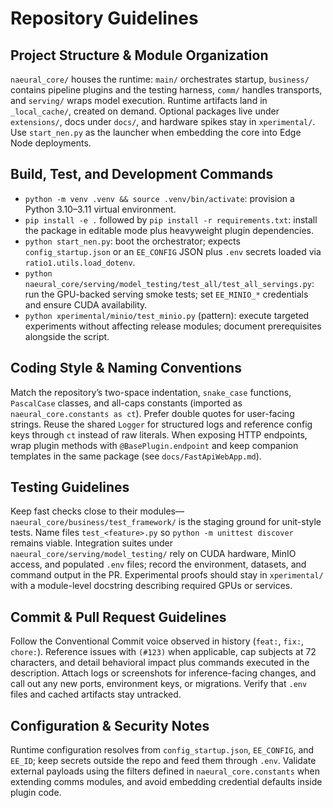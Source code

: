 # Repository Guidelines

## Project Structure & Module Organization
`naeural_core/` houses the runtime: `main/` orchestrates startup, `business/` contains pipeline plugins and the testing harness, `comm/` handles transports, and `serving/` wraps model execution. Runtime artifacts land in `_local_cache/`, created on demand. Optional packages live under `extensions/`, docs under `docs/`, and hardware spikes stay in `xperimental/`. Use `start_nen.py` as the launcher when embedding the core into Edge Node deployments.

## Build, Test, and Development Commands
- `python -m venv .venv && source .venv/bin/activate`: provision a Python 3.10–3.11 virtual environment.
- `pip install -e .` followed by `pip install -r requirements.txt`: install the package in editable mode plus heavyweight plugin dependencies.
- `python start_nen.py`: boot the orchestrator; expects `config_startup.json` or an `EE_CONFIG` JSON plus `.env` secrets loaded via `ratio1.utils.load_dotenv`.
- `python naeural_core/serving/model_testing/test_all/test_all_servings.py`: run the GPU-backed serving smoke tests; set `EE_MINIO_*` credentials and ensure CUDA availability.
- `python xperimental/minio/test_minio.py` (pattern): execute targeted experiments without affecting release modules; document prerequisites alongside the script.

## Coding Style & Naming Conventions
Match the repository’s two-space indentation, `snake_case` functions, `PascalCase` classes, and all-caps constants (imported as `naeural_core.constants as ct`). Prefer double quotes for user-facing strings. Reuse the shared `Logger` for structured logs and reference config keys through `ct` instead of raw literals. When exposing HTTP endpoints, wrap plugin methods with `@BasePlugin.endpoint` and keep companion templates in the same package (see `docs/FastApiWebApp.md`).

## Testing Guidelines
Keep fast checks close to their modules—`naeural_core/business/test_framework/` is the staging ground for unit-style tests. Name files `test_<feature>.py` so `python -m unittest discover` remains viable. Integration suites under `naeural_core/serving/model_testing/` rely on CUDA hardware, MinIO access, and populated `.env` files; record the environment, datasets, and command output in the PR. Experimental proofs should stay in `xperimental/` with a module-level docstring describing required GPUs or services.

## Commit & Pull Request Guidelines
Follow the Conventional Commit voice observed in history (`feat:`, `fix:`, `chore:`). Reference issues with `(#123)` when applicable, cap subjects at 72 characters, and detail behavioral impact plus commands executed in the description. Attach logs or screenshots for inference-facing changes, and call out any new ports, environment keys, or migrations. Verify that `.env` files and cached artifacts stay untracked.

## Configuration & Security Notes
Runtime configuration resolves from `config_startup.json`, `EE_CONFIG`, and `EE_ID`; keep secrets outside the repo and feed them through `.env`. Validate external payloads using the filters defined in `naeural_core.constants` when extending comms modules, and avoid embedding credential defaults inside plugin code.
